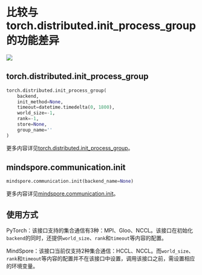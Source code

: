 # 比较与torch.distributed.init_process_group的功能差异

<a href="https://gitee.com/mindspore/docs/blob/r1.8/docs/mindspore/source_zh_cn/note/api_mapping/pytorch_diff/init.md" target="_blank"><img src="https://mindspore-website.obs.cn-north-4.myhuaweicloud.com/website-images/r1.8/resource/_static/logo_source.png"></a>

## torch.distributed.init_process_group

```python
torch.distributed.init_process_group(
    backend,
    init_method=None,
    timeout=datetime.timedelta(0, 1800),
    world_size=-1,
    rank=-1,
    store=None,
    group_name=''
)
```

更多内容详见[torch.distributed.init_process_group](https://pytorch.org/docs/1.5.0/distributed.html#torch.distributed.init_process_group)。

## mindspore.communication.init

```python
mindspore.communication.init(backend_name=None)
```

更多内容详见[mindspore.communication.init](https://mindspore.cn/docs/zh-CN/r1.8/api_python/mindspore.communication.html#mindspore.communication.init)。

## 使用方式

PyTorch：该接口支持的集合通信有3种：MPI、Gloo、NCCL。该接口在初始化`backend`的同时，还提供`world_size`、`rank`和`timeout`等内容的配置。

MindSpore：该接口当前仅支持2种集合通信：HCCL、NCCL。而`world_size`、`rank`和`timeout`等内容的配置并不在该接口中设置，调用该接口之前，需设置相应的环境变量。
